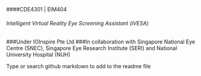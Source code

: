 
####CDE4301 | EIM404

###### Intelligent Virtual Reality Eye Screening Assistant (iVESA)


###Under IOInspire Pte Ltd
###In collaboration with Singapore National Eye Centre (SNEC), Singapore Eye Research Institute (SERI) and National University Hospital (NUH)



Type or search github markdown to add to the readme file

